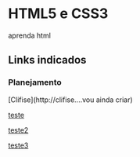 # HTML5 e CSS3
aprenda html
## Links indicados
### Planejamento
[Clifise](http://clifise....vou ainda criar)

[teste](https://html5css3.com.br/)

[teste2](https://joseassis.com.br/)

[teste3](https://roboticapratica.com.br)
